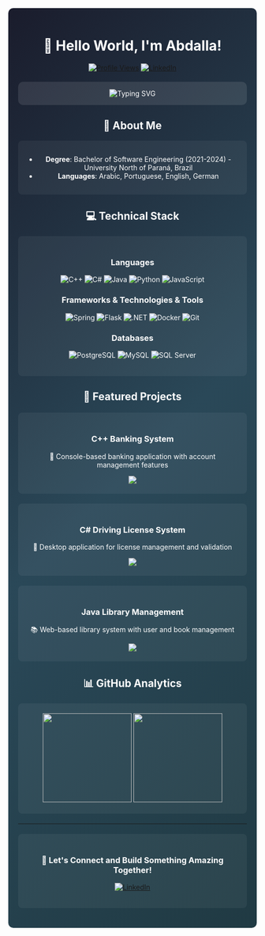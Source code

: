 <div align="center" style="background: linear-gradient(135deg, #1a1c2c 0%, #2a4858 50%, #203a43 100%); padding: 20px; border-radius: 10px; color: white;">
  
# 👋 Hello World, I'm Abdalla!

[![Profile Views](https://komarev.com/ghpvc/?username=Abdallah0101&color=blue&style=flat-square)](https://github.com/Abdallah0101)
[![LinkedIn](https://img.shields.io/badge/LinkedIn-Connect-blue?style=flat-square&logo=linkedin)](https://linkedin.com/in/abdshafy/)

<div style="background: rgba(255, 255, 255, 0.1); padding: 15px; border-radius: 10px; margin: 20px 0;">
  <img src="https://readme-typing-svg.herokuapp.com?font=Fira+Code&pause=1000&color=2E9FD1&center=true&vCenter=true&width=435&lines=Software+Engineer;Always+Learning+%F0%9F%92%A1" alt="Typing SVG" />
</div>

## 🚀 About Me

<div style="background: rgba(255, 255, 255, 0.05); padding: 15px; border-radius: 8px; margin: 10px 0;">

- **Degree**: Bachelor of Software Engineering (2021-2024) - University North of Paraná, Brazil 
- **Languages**: Arabic, Portuguese, English, German

</div>

## 💻 Technical Stack

<div style="background: rgba(255, 255, 255, 0.05); padding: 20px; border-radius: 8px; margin: 20px 0;">

### Languages
![C++](https://img.shields.io/badge/-C++-00599C?style=for-the-badge&logo=c%2B%2B&logoColor=white)
![C#](https://img.shields.io/badge/-C%23-239120?style=for-the-badge&logo=c-sharp&logoColor=white)
![Java](https://img.shields.io/badge/-Java-007396?style=for-the-badge&logo=java&logoColor=white)
![Python](https://img.shields.io/badge/-Python-3776AB?style=for-the-badge&logo=python&logoColor=white)
![JavaScript](https://img.shields.io/badge/-JavaScript-F7DF1E?style=for-the-badge&logo=javascript&logoColor=black)

### Frameworks & Technologies & Tools
![Spring](https://img.shields.io/badge/-Spring_Boot-6DB33F?style=for-the-badge&logo=spring&logoColor=white)
![Flask](https://img.shields.io/badge/-Flask-000000?style=for-the-badge&logo=flask&logoColor=white)
![.NET](https://img.shields.io/badge/-.NET-512BD4?style=for-the-badge&logo=.net&logoColor=white)
![Docker](https://img.shields.io/badge/-Docker-2496ED?style=for-the-badge&logo=docker&logoColor=white)
![Git](https://img.shields.io/badge/-Git-F05032?style=for-the-badge&logo=git&logoColor=white)

### Databases
![PostgreSQL](https://img.shields.io/badge/-PostgreSQL-336791?style=for-the-badge&logo=postgresql&logoColor=white)
![MySQL](https://img.shields.io/badge/-MySQL-4479A1?style=for-the-badge&logo=mysql&logoColor=white)
![SQL Server](https://img.shields.io/badge/-SQL_Server-CC2927?style=for-the-badge&logo=microsoft-sql-server&logoColor=white)

</div>

## 🌟 Featured Projects

<div style="display: grid; grid-template-columns: repeat(auto-fit, minmax(300px, 1fr)); gap: 20px; margin: 20px 0;">
  <div style="background: rgba(255, 255, 255, 0.05); padding: 20px; border-radius: 8px; transition: transform 0.3s ease;">
    <h3>C++ Banking System</h3>
    <p>🏦 Console-based banking application with account management features</p>
    <img src="https://img.shields.io/badge/-C++-00599C?style=flat-square&logo=c%2B%2B&logoColor=white" />
  </div>
  
  <div style="background: rgba(255, 255, 255, 0.05); padding: 20px; border-radius: 8px; transition: transform 0.3s ease;">
    <h3>C# Driving License System</h3>
    <p>🚗 Desktop application for license management and validation</p>
    <img src="https://img.shields.io/badge/-C%23-239120?style=flat-square&logo=c-sharp&logoColor=white" />
  </div>
  
  <div style="background: rgba(255, 255, 255, 0.05); padding: 20px; border-radius: 8px; transition: transform 0.3s ease;">
    <h3>Java Library Management</h3>
    <p>📚 Web-based library system with user and book management</p>
    <img src="https://img.shields.io/badge/-Java-007396?style=flat-square&logo=java&logoColor=white" />
  </div>
</div>

## 📊 GitHub Analytics

<div style="background: rgba(255, 255, 255, 0.05); padding: 20px; border-radius: 8px; margin: 20px 0;">
  <img height="180em" src="https://github-readme-stats.vercel.app/api?username=Abdallah0101&show_icons=true&theme=tokyonight&include_all_commits=true&count_private=true"/>
  <img height="180em" src="https://github-readme-stats.vercel.app/api/top-langs/?username=Abdallah0101&layout=compact&langs_count=7&theme=tokyonight"/>
</div>

---

<div style="background: rgba(255, 255, 255, 0.05); padding: 20px; border-radius: 8px; margin: 20px 0;">
  
### 🤝 Let's Connect and Build Something Amazing Together!

[![LinkedIn](https://img.shields.io/badge/LinkedIn-%230077B5.svg?&style=for-the-badge&logo=linkedin&logoColor=white)](https://linkedin.com/in/abdallahshafy)

</div>

</div>